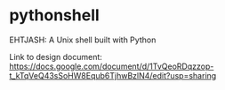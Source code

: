 # pythonshell
EHTJASH: A Unix shell built with Python

Link to design document: https://docs.google.com/document/d/1TvQeoRDqzzop-t_kTqVeQ43sSoHW8Equb6TjhwBzlN4/edit?usp=sharing
